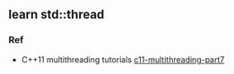 ## learn std::thread

### Ref
- C++11 multithreading tutorials
[c11-multithreading-part7](https://thispointer.com//c11-multithreading-part-7-condition-variables-explained/)
